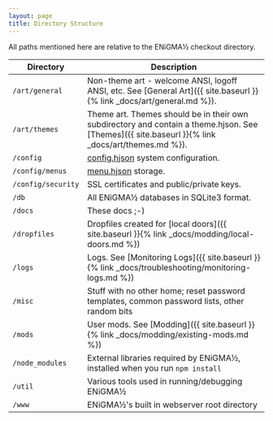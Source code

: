 ```yaml
---
layout: page
title: Directory Structure
---
```

All paths mentioned here are relative to the ENiGMA½ checkout directory.

| Directory           | Description                                                                                               |
|---------------------|-----------------------------------------------------------------------------------------------------------|
| `/art/general`      | Non-theme art - welcome ANSI, logoff ANSI, etc. See [General Art]({{ site.baseurl }}{% link _docs/art/general.md %}).
| `/art/themes`       | Theme art. Themes should be in their own subdirectory and contain a theme.hjson. See [Themes]({{ site.baseurl }}{% link _docs/art/themes.md %}).
| `/config`           | [config.hjson](config-hjson.md) system configuration.
| `/config/menus`     | [menu.hjson](menu-hjson.md) storage.
| `/config/security`  | SSL certificates and public/private keys.
| `/db`               | All ENiGMA½ databases in SQLite3 format.
| `/docs`             | These docs ;-)
| `/dropfiles`        | Dropfiles created for [local doors]({{ site.baseurl }}{% link _docs/modding/local-doors.md %})
| `/logs`             | Logs. See [Monitoring Logs]({{ site.baseurl }}{% link _docs/troubleshooting/monitoring-logs.md %})
| `/misc`             | Stuff with no other home; reset password templates, common password lists, other random bits
| `/mods`             | User mods. See [Modding]({{ site.baseurl }}{% link _docs/modding/existing-mods.md %})
| `/node_modules`     | External libraries required by ENiGMA½, installed when you run `npm install`
| `/util`             | Various tools used in running/debugging ENiGMA½
| `/www`              | ENiGMA½'s built in webserver root directory
